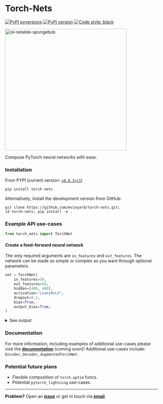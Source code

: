 # Torch-Nets

[![PyPI pyversions](https://img.shields.io/pypi/pyversions/torch-nets.svg)](https://pypi.python.org/pypi/torch-nets/)
[![PyPI version](https://badge.fury.io/py/torch-nets.svg)](https://badge.fury.io/py/torch-nets)
[![Code style: black](https://img.shields.io/badge/code%20style-black-000000.svg)](https://github.com/psf/black)


<a href="https://github.com/mvinyard/torch-nets/"><img src="/docs/imgs/ol-reliable-spongebob.gif" alt="ol-reliable-spongebob" width="400"/></a>

Compose PyTorch neural networks with ease.

### Installation

From PYPI (current version: [`v0.0.3rc1`](https://pypi.org/project/torch-nets))
```python
pip install torch-nets
```

Alternatively, install the development version from GitHub:
```shell
git clone https://github.com/mvinyard/torch-nets.git;
cd torch-nets; pip install -e .
```

### Example API use-cases

```python
from torch_nets import TorchNet
```

#### Create a feed-forward neural network

The only required arguments are `in_features` and `out_features`. The network can be made as simple or complex as you want through optional parameters.

```python
net = TorchNet(
    in_features=50,
    out_features=50,
    hidden=[400, 400],
    activation="LeakyReLU",
    dropout=0.2,
    bias=True,
    output_bias=True,
)
```
<details>
<summary>See output</summary>
<br>
    
```
TorchNet(
  (hidden_1): Sequential(
    (linear): Linear(in_features=50, out_features=400, bias=True)
    (dropout): Dropout(p=0.2, inplace=False)
    (activation): LeakyReLU(negative_slope=0.01)
  )
  (hidden_2): Sequential(
    (linear): Linear(in_features=400, out_features=400, bias=True)
    (dropout): Dropout(p=0.2, inplace=False)
    (activation): LeakyReLU(negative_slope=0.01)
  )
  (output): Sequential(
    (linear): Linear(in_features=400, out_features=50, bias=True)
  )
)
```

</details>


### Documentation

For more information, including examples of additional use-cases please visit the [**documentation**]() (coming soon)! Additional use-cases include: `Encoder`, `Decoder`, `AugmentedTorchNet`.


### Potential future plans

- Flexible composition of `torch.optim` funcs.
- Potential `pytorch_lightning` use-cases.

---

**Problem?** Open an [**issue**](https://github.com/mvinyard/torch-nets/issues/new) or get in touch via [**email**](mailto:vinyard@g.harvard.edu).
